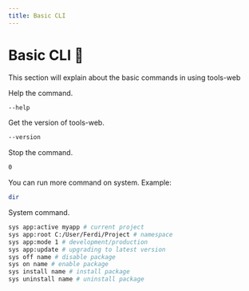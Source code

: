```yaml
---
title: Basic CLI
---
```


# Basic CLI :robot:

This section will explain about the basic commands in using tools-web

Help the command.

```bash
--help
```

Get the version of tools-web.

```bash
--version
```

Stop the command.

```bash
0
```

You can run more command on system. Example:

```bash
dir
```

System command.

```bash
sys app:active myapp # current project
sys app:root C:/User/Ferdi/Project # namespace
sys app:mode 1 # development/production
sys app:update # upgrading to latest version
sys off name # disable package
sys on name # enable package
sys install name # install package
sys uninstall name # uninstall package
```

